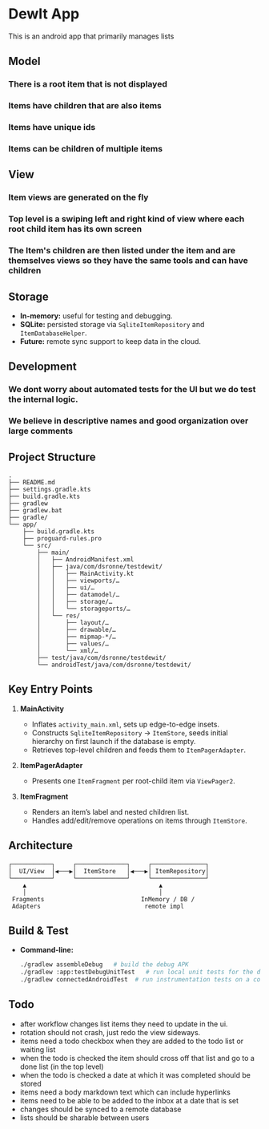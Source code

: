 # DewIt App
This is an android app that primarily manages lists
## Model
### There is a root item that is not displayed
### Items have children that are also items
### Items have unique ids
### Items can be children of multiple items
## View
### Item views are generated on the fly
### Top level is a swiping left and right kind of view where each root child item has its own screen
### The Item's children are then listed under the item and are themselves views so they have the same tools and can have children
## Storage
- **In-memory:** useful for testing and debugging.
- **SQLite:** persisted storage via `SqliteItemRepository` and `ItemDatabaseHelper`.
- **Future:** remote sync support to keep data in the cloud.
## Development
### We dont worry about automated tests for the UI but we do test the internal logic.
### We believe in descriptive names and good organization over large comments
  
## Project Structure

```
. 
├── README.md
├── settings.gradle.kts
├── build.gradle.kts
├── gradlew
├── gradlew.bat
├── gradle/
└── app/
    ├── build.gradle.kts
    ├── proguard-rules.pro
    └── src/
        ├── main/
        │   ├── AndroidManifest.xml
        │   ├── java/com/dsronne/testdewit/
        │   │   ├── MainActivity.kt
        │   │   ├── viewports/…
        │   │   ├── ui/…
        │   │   ├── datamodel/…
        │   │   ├── storage/…
        │   │   └── storageports/…
        │   └── res/
        │       ├── layout/…
        │       ├── drawable/…
        │       ├── mipmap-*/…
        │       ├── values/…
        │       └── xml/…
        ├── test/java/com/dsronne/testdewit/
        └── androidTest/java/com/dsronne/testdewit/
```

## Key Entry Points

1. **MainActivity**
   - Inflates `activity_main.xml`, sets up edge-to-edge insets.
   - Constructs `SqliteItemRepository` → `ItemStore`, seeds initial hierarchy on first launch if the database is empty.
   - Retrieves top-level children and feeds them to `ItemPagerAdapter`.

2. **ItemPagerAdapter**
   - Presents one `ItemFragment` per root-child item via `ViewPager2`.

3. **ItemFragment**
   - Renders an item’s label and nested children list.
   - Handles add/edit/remove operations on items through `ItemStore`.

## Architecture

```
┌───────────┐     ┌──────────────┐     ┌───────────────┐
│  UI/View  │◀───▶│  ItemStore   │◀───▶│ ItemRepository│
└───────────┘     └──────────────┘     └───────────────┘
    ▲                                     ▲
    │                                     │
 Fragments                           InMemory / DB /
 Adapters                             remote impl
```

## Build & Test

- **Command-line:**
  ```bash
  ./gradlew assembleDebug   # build the debug APK
  ./gradlew :app:testDebugUnitTest   # run local unit tests for the debug build
  ./gradlew connectedAndroidTest  # run instrumentation tests on a connected device/emulator
  ```

## Todo
- after workflow changes list items they need to update in the ui.
- rotation should not crash, just redo the view sideways.
- items need a todo checkbox when they are added to the todo list or waiting list
- when the todo is checked the item should cross off that list and go to a done list (in the top level)
- when the todo is checked a date at which it was completed should be stored
- items need a body markdown text which can include hyperlinks
- items need to be able to be added to the inbox at a date that is set
- changes should be synced to a remote database
- lists should be sharable between users